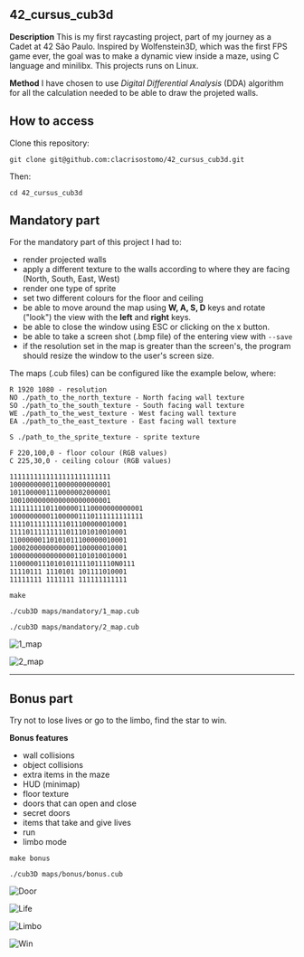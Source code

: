 ## 42_cursus_cub3d

**Description**
This is my first raycasting project, part of my journey as a Cadet at 42 São Paulo.
Inspired by Wolfenstein3D, which was the first FPS game ever, the goal was to make a dynamic view inside a maze, using C language and minilibx. This projects runs on Linux.

**Method**
I have chosen to use *Digital Differential Analysis* (DDA) algorithm for all the calculation needed to be able to draw the projeted walls.

## How to access

Clone this repository:

``git clone git@github.com:clacrisostomo/42_cursus_cub3d.git``

Then:

``cd 42_cursus_cub3d``

## Mandatory part

For the mandatory part of this project I had to:
- render projected walls
- apply a different texture to the walls according to where they are facing (North, South, East, West)
- render one type of sprite
- set two different colours for the floor and ceiling
- be able to move around the map using **W, A, S, D** keys and rotate ("look") the view with the **left** and **right** keys.
- be able to close the window using ESC or clicking on the x button.
- be able to take a screen shot (.bmp file) of the entering view with ```--save```
- if the resolution set in the map is greater than the screen's, the program should resize the window to the user's screen size.

The maps (.cub files) can be configured like the example below, where:

```
R 1920 1080 - resolution
NO ./path_to_the_north_texture - North facing wall texture
SO ./path_to_the_south_texture - South facing wall texture
WE ./path_to_the_west_texture - West facing wall texture
EA ./path_to_the_east_texture - East facing wall texture

S ./path_to_the_sprite_texture - sprite texture

F 220,100,0 - floor colour (RGB values)
C 225,30,0 - ceiling colour (RGB values)

1111111111111111111111111
1000000000110000000000001
1011000001110000002000001
1001000000000000000000001
111111111011000001110000000000001
100000000011000001110111111111111
11110111111111011100000010001
11110111111111011101010010001
11000000110101011100000010001
10002000000000001100000010001
10000000000000001101010010001
11000001110101011111011110N0111
11110111 1110101 101111010001
11111111 1111111 111111111111
```

```make```

```./cub3D maps/mandatory/1_map.cub```

```./cub3D maps/mandatory/2_map.cub```

![1_map](https://github.com/clacrisostomo/pics/blob/master/1_map.png)

![2_map](https://github.com/clacrisostomo/pics/blob/master/2_map.png)

---

## Bonus part

Try not to lose lives or go to the limbo, find the star to win.

**Bonus features**

- wall collisions
- object collisions
- extra items in the maze
- HUD (minimap)
- floor texture
- doors that can open and close
- secret doors
- items that take and give lives
- run
- limbo mode

```make bonus```

```./cub3D maps/bonus/bonus.cub```

![Door](https://github.com/clacrisostomo/pics/blob/master/door.png)

![Life](https://github.com/clacrisostomo/pics/blob/master/life.png)

![Limbo](https://github.com/clacrisostomo/pics/blob/master/limbo.png)

![Win](https://github.com/clacrisostomo/pics/blob/master/win.png)
